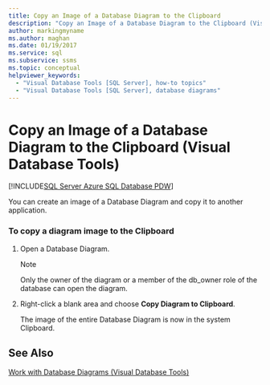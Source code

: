 ```yaml
---
title: Copy an Image of a Database Diagram to the Clipboard
description: "Copy an Image of a Database Diagram to the Clipboard (Visual Database Tools)"
author: markingmyname
ms.author: maghan
ms.date: 01/19/2017
ms.service: sql
ms.subservice: ssms
ms.topic: conceptual
helpviewer_keywords:
  - "Visual Database Tools [SQL Server], how-to topics"
  - "Visual Database Tools [SQL Server], database diagrams"
---
```

# Copy an Image of a Database Diagram to the Clipboard (Visual Database Tools)

[!INCLUDE[SQL Server Azure SQL Database PDW](../../includes/applies-to-version/sql-asdb-asdbmi-pdw.md)]

You can create an image of a Database Diagram and copy it to another application.  
  
### To copy a diagram image to the Clipboard  
  
1.  Open a Database Diagram.  
  
    > [!NOTE]  
    > Only the owner of the diagram or a member of the db_owner role of the database can open the diagram.  
  
2.  Right-click a blank area and choose **Copy Diagram to Clipboard**.  
  
    The image of the entire Database Diagram is now in the system Clipboard.  
  
## See Also  
[Work with Database Diagrams &#40;Visual Database Tools&#41;](../../ssms/visual-db-tools/work-with-database-diagrams-visual-database-tools.md)  
  
